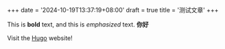 +++
date = '2024-10-19T13:37:19+08:00'
draft = true
title = '测试文章'
+++

This is **bold** text, and this is *emphasized* text.
**你好**

Visit the [Hugo](https://gohugo.io) website!